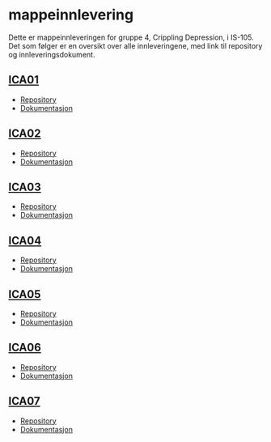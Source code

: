 # mappeinnlevering

Dette er mappeinnleveringen for gruppe 4, Crippling Depression, i IS-105.
Det som følger er en oversikt over alle innleveringene, med link til repository og innleveringsdokument.

## [ICA01](https://github.com/chinatsu/is105-uke04)
  * [Repository](https://github.com/chinatsu/is105-uke04)
  * [Dokumentasjon](https://github.com/crippling-depression/mappeinnlevering/blob/master/ICA01.md)

## [ICA02](https://github.com/chinatsu/is105-ica02)
  * [Repository](https://github.com/chinatsu/is105-ica02)
  * [Dokumentasjon](https://github.com/crippling-depression/mappeinnlevering/blob/master/ICA02.md)

## [ICA03](https://github.com/crippling-depression/is105-ica03)
  * [Repository](https://github.com/crippling-depression/is105-ica03)
  * [Dokumentasjon](https://github.com/crippling-depression/mappeinnlevering/blob/master/ICA03.md)

## [ICA04](https://github.com/crippling-depression/is105-ica04)
  * [Repository](https://github.com/crippling-depression/is105-ica04)
  * [Dokumentasjon](https://github.com/crippling-depression/mappeinnlevering/blob/master/ICA04.md)

## [ICA05](https://github.com/crippling-depression/is105-ica05)
  * [Repository](https://github.com/crippling-depression/is105-ica05)
  * [Dokumentasjon](https://github.com/crippling-depression/mappeinnlevering/blob/master/ICA05.md)

## [ICA06](https://github.com/crippling-depression/is105-ica06)
  * [Repository](https://github.com/crippling-depression/is105-ica06)
  * [Dokumentasjon](https://github.com/crippling-depression/mappeinnlevering/blob/master/ICA06.md)

## [ICA07](https://github.com/crippling-depression/is105-ica07)
  * [Repository](https://github.com/crippling-depression/is105-ica07)
  * [Dokumentasjon](https://github.com/crippling-depression/mappeinnlevering/blob/master/ICA07.md)
